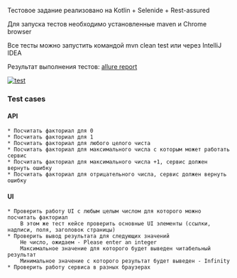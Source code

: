 Тестовое задание реализовано на Kotlin + Selenide + Rest-assured

Для запуска тестов необходимо установленные maven и Chrome browser

Все тесты можно запустить командой mvn clean test или через IntelliJ IDEA

Результат выполнения тестов: [allure report](https://phaurylau.github.io/qa-interview.farel.io/3/#)

[![test](https://github.com/phaurylau/qa-interview.farel.io/actions/workflows/test.yml/badge.svg)](https://github.com/phaurylau/qa-interview.farel.io/actions/workflows/test.yml)

### Test cases

#### API

    * Посчитать факториал для 0
    * Посчитать факториал для 1
    * Посчитать факториал для любого целого чиста
    * Посчитать факториал для максимального числа с которым может работать сервис
    * Посчитать факториал для максимального числа +1, сервис должен вернуть ошибку
    * Посчитать факториал для отрицательного числа, сервис должен вернуть ошибку

#### UI

    * Проверить работу UI с любым целым числом для которого можно посчитать факториал
        В этом же тест кейсе проверить основные UI элементы (ссылки, надписи, поля, заголовок страницы)
    * Проверить вывод результата для следующих значений
        Не число, ожидаем - Please enter an integer
        Максимальное значение для которого будет выведен читабельный результат
        Минимальное значение с которого результат будет выведен - Infinity 
    * Проверить работу сервиса в разных браузерах